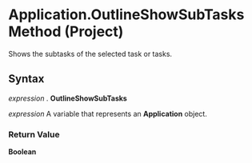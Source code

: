 
# Application.OutlineShowSubTasks Method (Project)

Shows the subtasks of the selected task or tasks.


## Syntax

 _expression_ . **OutlineShowSubTasks**

 _expression_ A variable that represents an **Application** object.


### Return Value

 **Boolean**

